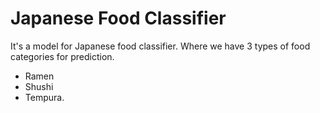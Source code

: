 # Japanese Food Classifier

It's a model for Japanese food classifier. Where we have 3 types of food categories for prediction.
- Ramen 
- Shushi
- Tempura.